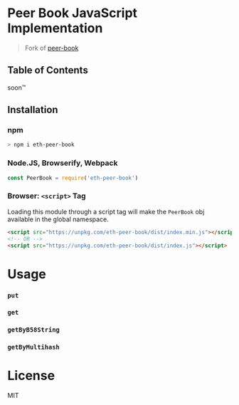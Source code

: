Peer Book JavaScript Implementation
===================================

> Fork of [peer-book](https://github.com/libp2p/js-peer-book)


## Table of Contents

soon™

## Installation

### npm

```sh
> npm i eth-peer-book
```

### Node.JS, Browserify, Webpack

```JavaScript
const PeerBook = require('eth-peer-book')
```

### Browser: `<script>` Tag

Loading this module through a script tag will make the `PeerBook` obj available in the global namespace.

```html
<script src="https://unpkg.com/eth-peer-book/dist/index.min.js"></script>
<!-- OR -->
<script src="https://unpkg.com/eth-peer-book/dist/index.js"></script>
```

# Usage

### `put`

### `get`

### `getByB58String`

### `getByMultihash`

# License

MIT
